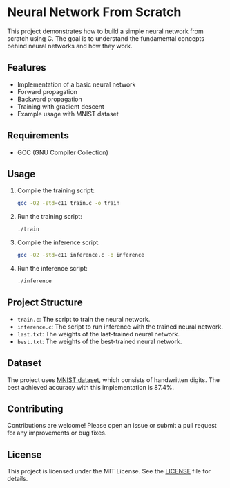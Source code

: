 # Neural Network From Scratch
This project demonstrates how to build a simple neural network from scratch using C. The goal is to understand the fundamental concepts behind neural networks and how they work.

## Features

- Implementation of a basic neural network
- Forward propagation
- Backward propagation
- Training with gradient descent
- Example usage with MNIST dataset

## Requirements

- GCC (GNU Compiler Collection)

## Usage

1. Compile the training script:
    ```bash
    gcc -O2 -std=c11 train.c -o train
    ```
2. Run the training script:
    ```bash
    ./train
    ```
3. Compile the inference script:
    ```bash
    gcc -O2 -std=c11 inference.c -o inference
    ```
4. Run the inference script:
    ```bash
    ./inference
    ```

## Project Structure

- `train.c`: The script to train the neural network.
- `inference.c`: The script to run inference with the trained neural network.
- `last.txt`: The weights of the last-trained neural network.
- `best.txt`: The weights of the best-trained neural network.

## Dataset

The project uses [MNIST dataset](https://www.kaggle.com/datasets/oddrationale/mnist-in-csv), which consists of handwritten digits. The best achieved accuracy with this implementation is 87.4%.

## Contributing

Contributions are welcome! Please open an issue or submit a pull request for any improvements or bug fixes.

## License

This project is licensed under the MIT License. See the [LICENSE](LICENSE) file for details.
